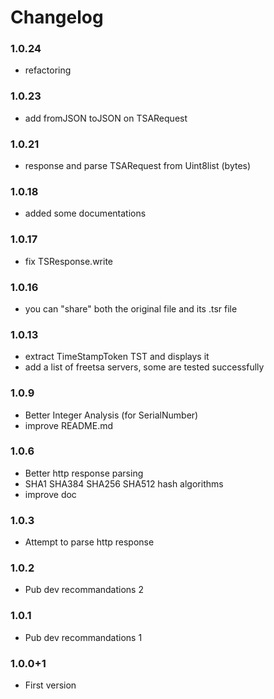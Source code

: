 # Changelog

### 1.0.24

- refactoring


### 1.0.23

- add fromJSON toJSON on TSARequest


### 1.0.21

- response and parse TSARequest from Uint8list (bytes)


### 1.0.18

- added some documentations

### 1.0.17

- fix TSResponse.write 


### 1.0.16

- you can "share" both the original file and its .tsr file

### 1.0.13

- extract TimeStampToken TST and displays it
- add a list of freetsa servers, some are tested successfully



### 1.0.9

- Better Integer Analysis (for SerialNumber)
- improve README.md


### 1.0.6

- Better http response parsing
- SHA1 SHA384 SHA256 SHA512 hash algorithms
- improve doc


### 1.0.3

- Attempt to parse http response

### 1.0.2

- Pub dev recommandations 2


### 1.0.1

- Pub dev recommandations 1

### 1.0.0+1

- First version
